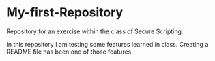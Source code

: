 # My-first-Repository
Repository for an exercise within the class of Secure Scripting.

In this repository I am testing some features learned in class.
Creating a README file has been one of those features.
